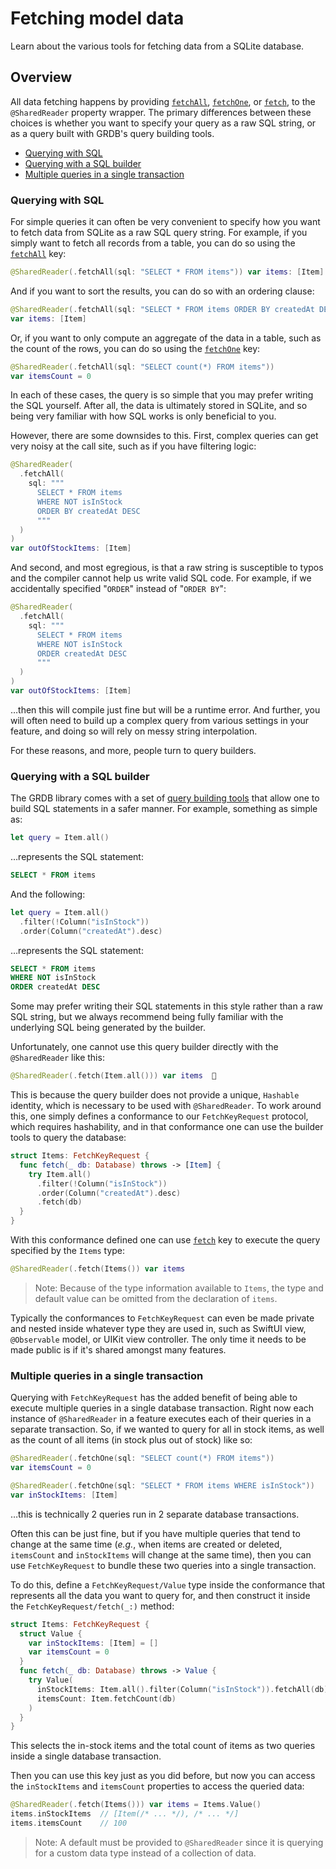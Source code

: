 # Fetching model data

Learn about the various tools for fetching data from a SQLite database.

## Overview

All data fetching happens by providing
[`fetchAll`](<doc:Sharing/SharedReaderKey/fetchAll(sql:arguments:database:scheduler:)>),
[`fetchOne`](<doc:Sharing/SharedReaderKey/fetchOne(sql:arguments:database:scheduler:)>), or
 [`fetch`](<doc:Sharing/SharedReaderKey/fetch(_:database:scheduler:)-8m3f7>), to the `@SharedReader`
property wrapper. The primary differences between these choices is whether you want to specify your
query as a raw SQL string, or as a query built with GRDB's query building tools.

  * [Querying with SQL](#Querying-with-SQL)
  * [Querying with a SQL builder](#Querying-with-a-SQL-builder)
  * [Multiple queries in a single transaction](#Multiple-queries-in-a-single-transaction)

### Querying with SQL

For simple queries it can often be very convenient to specify how you want to fetch data from SQLite
as a raw SQL query string. For example, if you simply want to fetch all records from a table, you
can do so using the
[`fetchAll`](<doc:Sharing/SharedReaderKey/fetchAll(sql:arguments:database:scheduler:)>) key:

```swift
@SharedReader(.fetchAll(sql: "SELECT * FROM items")) var items: [Item]
```

And if you want to sort the results, you can do so with an ordering clause:

```swift
@SharedReader(.fetchAll(sql: "SELECT * FROM items ORDER BY createdAt DESC"))
var items: [Item]
```

Or, if you want to only compute an aggregate of the data in a table, such as the count of the rows,
you can do so using the 
[`fetchOne`](<doc:Sharing/SharedReaderKey/fetchOne(sql:arguments:database:scheduler:)>) key:

```swift
@SharedReader(.fetchAll(sql: "SELECT count(*) FROM items")) 
var itemsCount = 0
```

In each of these cases, the query is so simple that you may prefer writing the SQL yourself.
After all, the data is ultimately stored in SQLite, and so being very familiar with how SQL works is
only beneficial to you.

However, there are some downsides to this. First, complex queries can get very noisy at the call
site, such as if you have filtering logic:

```swift
@SharedReader(
  .fetchAll(
    sql: """
      SELECT * FROM items
      WHERE NOT isInStock
      ORDER BY createdAt DESC
      """
  )
)
var outOfStockItems: [Item]
```

And second, and most egregious, is that a raw string is susceptible to typos and the compiler cannot
help us write valid SQL code. For example, if we accidentally specified "`ORDER`" instead of
"`ORDER BY`":

```swift
@SharedReader(
  .fetchAll(
    sql: """
      SELECT * FROM items
      WHERE NOT isInStock
      ORDER createdAt DESC
      """
  )
)
var outOfStockItems: [Item]
```

…then this will compile just fine but will be a runtime error. And further, you will often need to
build up a complex query from various settings in your feature, and doing so will rely on messy
string interpolation.

For these reasons, and more, people turn to query builders.

### Querying with a SQL builder

The GRDB library comes with a set of [query building tools][query-interface] that allow one to build
SQL statements in a safer manner. For example, something as simple as:

```swift
let query = Item.all()
```

…represents the SQL statement:

```sql
SELECT * FROM items
```

And the following:

```swift
let query = Item.all()
  .filter(!Column("isInStock"))
  .order(Column("createdAt").desc)
```

…represents the SQL statement:

```sql
SELECT * FROM items
WHERE NOT isInStock
ORDER createdAt DESC
```

Some may prefer writing their SQL statements in this style rather than a raw SQL string, but we
always recommend being fully familiar with the underlying SQL being generated by the builder.

Unfortunately, one cannot use this query builder directly with the `@SharedReader` like this:

```swift
@SharedReader(.fetch(Item.all())) var items  🛑
```

This is because the query builder does not provide a unique, `Hashable` identity, which is necessary
to be used with `@SharedReader`. To work around this, one simply defines a conformance to our
``FetchKeyRequest`` protocol, which requires hashability, and in that conformance one can use
the builder tools to query the database:

```swift
struct Items: FetchKeyRequest {
  func fetch(_ db: Database) throws -> [Item] {
    try Item.all()
      .filter(!Column("isInStock"))
      .order(Column("createdAt").desc)
      .fetch(db)
  }
}
```
 
With this conformance defined one can use 
[`fetch`](<doc:Sharing/SharedReaderKey/fetch(_:database:scheduler:)-8m3f7>) key to execute the
query specified by the `Items` type:

```swift
@SharedReader(.fetch(Items()) var items
```

> Note: Because of the type information available to `Items`, the type and default value can be
> omitted from the declaration of `items`.

Typically the conformances to ``FetchKeyRequest`` can even be made private and nested inside
whatever type they are used in, such as SwiftUI view, `@Observable` model, or UIKit view controller.
The only time it needs to be made public is if it's shared amongst many features.

### Multiple queries in a single transaction

Querying with ``FetchKeyRequest`` has the added benefit of being able to execute multiple queries in
a single database transaction. Right now each instance of `@SharedReader` in a feature executes
each of their queries in a separate transaction. So, if we wanted to query for all in stock
items, as well as the count of all items (in stock plus out of stock) like so:

```swift
@SharedReader(.fetchOne(sql: "SELECT count(*) FROM items"))
var itemsCount = 0

@SharedReader(.fetchOne(sql: "SELECT * FROM items WHERE isInStock"))
var inStockItems: [Item]
```

…this is technically 2 queries run in 2 separate database transactions.

Often this can be just fine, but if you have multiple queries that tend to change at the same
time (_e.g._, when items are created or deleted, `itemsCount` and `inStockItems` will change
at the same time), then you can use ``FetchKeyRequest`` to bundle these two queries into a single
transaction.

To do this, define a ``FetchKeyRequest/Value`` type inside the conformance that represents all the
data you want to query for, and then construct it inside the ``FetchKeyRequest/fetch(_:)``
method:

```swift
struct Items: FetchKeyRequest {
  struct Value {
    var inStockItems: [Item] = []
    var itemsCount = 0
  }
  func fetch(_ db: Database) throws -> Value {
    try Value(
      inStockItems: Item.all().filter(Column("isInStock")).fetchAll(db),
      itemsCount: Item.fetchCount(db)
    )
  }
}
```

This selects the in-stock items and the total count of items as two queries inside a single database
transaction.

Then you can use this key just as you did before, but now you can access the `inStockItems` and
`itemsCount` properties to access the queried data:

```swift
@SharedReader(.fetch(Items())) var items = Items.Value()
items.inStockItems  // [Item(/* ... */), /* ... */]
items.itemsCount    // 100
```

> Note: A default must be provided to `@SharedReader` since it is querying for a custom data type
> instead of a collection of data.

[query-interface]: https://swiftpackageindex.com/groue/grdb.swift/master/documentation/grdb/queryinterface
